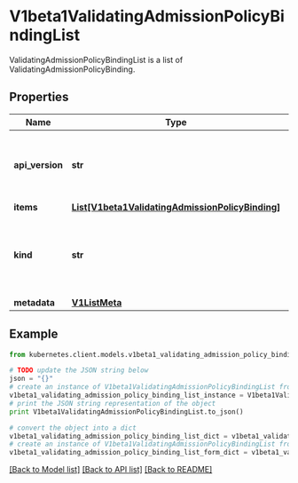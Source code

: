 # V1beta1ValidatingAdmissionPolicyBindingList

ValidatingAdmissionPolicyBindingList is a list of ValidatingAdmissionPolicyBinding.

## Properties
Name | Type | Description | Notes
------------ | ------------- | ------------- | -------------
**api_version** | **str** | APIVersion defines the versioned schema of this representation of an object. Servers should convert recognized schemas to the latest internal value, and may reject unrecognized values. More info: https://git.k8s.io/community/contributors/devel/sig-architecture/api-conventions.md#resources | [optional] 
**items** | [**List[V1beta1ValidatingAdmissionPolicyBinding]**](V1beta1ValidatingAdmissionPolicyBinding.md) | List of PolicyBinding. | [optional] 
**kind** | **str** | Kind is a string value representing the REST resource this object represents. Servers may infer this from the endpoint the kubernetes.client submits requests to. Cannot be updated. In CamelCase. More info: https://git.k8s.io/community/contributors/devel/sig-architecture/api-conventions.md#types-kinds | [optional] 
**metadata** | [**V1ListMeta**](V1ListMeta.md) |  | [optional] 

## Example

```python
from kubernetes.client.models.v1beta1_validating_admission_policy_binding_list import V1beta1ValidatingAdmissionPolicyBindingList

# TODO update the JSON string below
json = "{}"
# create an instance of V1beta1ValidatingAdmissionPolicyBindingList from a JSON string
v1beta1_validating_admission_policy_binding_list_instance = V1beta1ValidatingAdmissionPolicyBindingList.from_json(json)
# print the JSON string representation of the object
print V1beta1ValidatingAdmissionPolicyBindingList.to_json()

# convert the object into a dict
v1beta1_validating_admission_policy_binding_list_dict = v1beta1_validating_admission_policy_binding_list_instance.to_dict()
# create an instance of V1beta1ValidatingAdmissionPolicyBindingList from a dict
v1beta1_validating_admission_policy_binding_list_form_dict = v1beta1_validating_admission_policy_binding_list.from_dict(v1beta1_validating_admission_policy_binding_list_dict)
```
[[Back to Model list]](../README.md#documentation-for-models) [[Back to API list]](../README.md#documentation-for-api-endpoints) [[Back to README]](../README.md)


